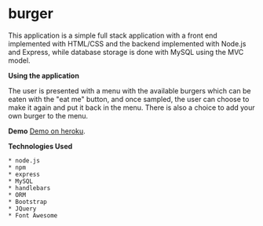 # burger

This application is a simple full stack application with a front end implemented with HTML/CSS and the backend implemented with Node.js and Express, while database storage is done with MySQL using the MVC model. 

**Using the application**

The user is presented with a menu with the available burgers which can be eaten with the "eat me" button, and once sampled, the user can choose to make it again and put it back in the menu. There is also a choice to add your own burger to the menu.

**Demo**
[Demo on heroku](https://murmuring-gorge-89484.herokuapp.com/).

**Technologies Used**

    * node.js
    * npm
    * express
    * MySQL
    * handlebars
    * ORM
    * Bootstrap
    * JQuery
    * Font Awesome